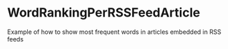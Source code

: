 # WordRankingPerRSSFeedArticle
Example of how to show most frequent words in articles embedded in RSS feeds
